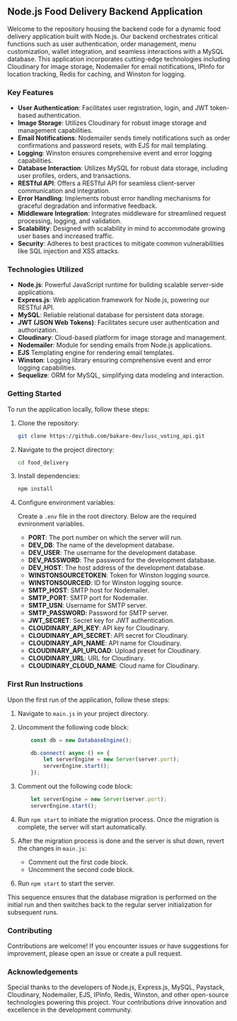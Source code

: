 ## Node.js Food Delivery Backend Application

Welcome to the repository housing the backend code for a dynamic food delivery application built with Node.js. Our backend orchestrates critical functions such as user authentication, order management, menu customization, wallet integration, and seamless interactions with a MySQL database. This application incorporates cutting-edge technologies including Cloudinary for image storage, Nodemailer for email notifications, IPInfo for location tracking, Redis for caching, and Winston for logging.

### Key Features

- **User Authentication**: Facilitates user registration, login, and JWT token-based authentication.
- **Image Storage**: Utilizes Cloudinary for robust image storage and management capabilities.
- **Email Notifications**: Nodemailer sends timely notifications such as order confirmations and password resets, with EJS for mail templating.
- **Logging**: Winston ensures comprehensive event and error logging capabilities.
- **Database Interaction**: Utilizes MySQL for robust data storage, including user profiles, orders, and transactions.
- **RESTful API**: Offers a RESTful API for seamless client-server communication and integration.
- **Error Handling**: Implements robust error handling mechanisms for graceful degradation and informative feedback.
- **Middleware Integration**: Integrates middleware for streamlined request processing, logging, and validation.
- **Scalability**: Designed with scalability in mind to accommodate growing user bases and increased traffic.
- **Security**: Adheres to best practices to mitigate common vulnerabilities like SQL injection and XSS attacks.

### Technologies Utilized

- **Node.js**: Powerful JavaScript runtime for building scalable server-side applications.
- **Express.js**: Web application framework for Node.js, powering our RESTful API.
- **MySQL**: Reliable relational database for persistent data storage.
- **JWT (JSON Web Tokens)**: Facilitates secure user authentication and authorization.
- **Cloudinary**: Cloud-based platform for image storage and management.
- **Nodemailer**: Module for sending emails from Node.js applications.
- **EJS** Templating engine for rendering email templates.
- **Winston**: Logging library ensuring comprehensive event and error logging capabilities.
- **Sequelize**: ORM for MySQL, simplifying data modeling and interaction.

### Getting Started

To run the application locally, follow these steps:

1. Clone the repository:

    ```bash
    git clone https://github.com/bakare-dev/lusc_voting_api.git
    ```

2. Navigate to the project directory:

    ```bash
    cd food_delivery
    ```

3. Install dependencies:

    ```bash
    npm install
    ```

4. Configure environment variables:

    Create a `.env` file in the root directory. Below are the required evnironment variables.

    - **PORT**: The port number on which the server will run.
    - **DEV_DB**: The name of the development database.
    - **DEV_USER**: The username for the development database.
    - **DEV_PASSWORD**: The password for the development database.
    - **DEV_HOST**: The host address of the development database.
    - **WINSTONSOURCETOKEN**: Token for Winston logging source.
    - **WINSTONSOURCEID**: ID for Winston logging source.
    - **SMTP_HOST**: SMTP host for Nodemailer.
    - **SMTP_PORT**: SMTP port for Nodemailer.
    - **SMTP_USN**: Username for SMTP server.
    - **SMTP_PASSWORD**: Password for SMTP server.
    - **JWT_SECRET**: Secret key for JWT authentication.
    - **CLOUDINARY_API_KEY**: API key for Cloudinary.
    - **CLOUDINARY_API_SECRET**: API secret for Cloudinary.
    - **CLOUDINARY_API_NAME**: API name for Cloudinary.
    - **CLOUDINARY_API_UPLOAD**: Upload preset for Cloudinary.
    - **CLOUDINARY_URL**: URL for Cloudinary.
    - **CLOUDINARY_CLOUD_NAME**: Cloud name for Cloudinary.

### First Run Instructions

Upon the first run of the application, follow these steps:

1. Navigate to `main.js` in your project directory.

2. Uncomment the following code block:
    ```javascript
        const db = new DatabaseEngine();

        db.connect( async () => {
            let serverEngine = new Server(server.port);
            serverEngine.start();
        });
    ```
3. Comment out the following code block:
    ```javascript
        let serverEngine = new Server(server.port);
        serverEngine.start();
    ```

4. Run `npm start` to initiate the migration process. Once the migration is complete, the server will start automatically.

5. After the migration process is done and the server is shut down, revert the changes in `main.js`:
    - Comment out the first code block.
    - Uncomment the second code block.

6. Run `npm start` to start the server.

This sequence ensures that the database migration is performed on the initial run and then switches back to the regular server initialization for subsequent runs.

### Contributing

Contributions are welcome! If you encounter issues or have suggestions for improvement, please open an issue or create a pull request.

### Acknowledgements

Special thanks to the developers of Node.js, Express.js, MySQL, Paystack, Cloudinary, Nodemailer, EJS, IPInfo, Redis, Winston, and other open-source technologies powering this project. Your contributions drive innovation and excellence in the development community.